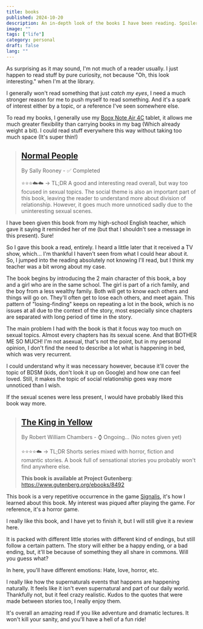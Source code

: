 ```yaml
---
title: books
published: 2024-10-20
description: An in-depth look of the books I have been reading. Spoiler-free, obviously! I'm just here to give an insight and my impression here.
image: ""
tags: ["life"]
category: personal
draft: false
lang: ""
---
```


<!--
- ✅ Completed
- ⌚ Ongoing...
- ✒️ To write a review for
- 🗒️ Noted for later
-->

As surprising as it may sound, I'm not much of a reader usually. I just happen to read stuff by pure curiosity, not because "Oh, this look interesting." when I'm at the library.

I generally won't read something that just _catch my eyes_, I need a much stronger reason for me to push myself to read something. And it's a spark of interest either by a topic, or a reference I've seen somewhere else.

To read my books, I generally use my [Boox Note Air 4C](<https://euroshop.boox.com/products/noteair4c>) tablet, it allows me much greater flexibility than carrying books in my bag (Which already weight a bit). I could read stuff everywhere this way without taking too much space (It's super thin!)

> ## [Normal People](<https://wikipedia.org/wiki/Normal_People>)
>
> By Sally Rooney - ✅ Completed
>
> ⭐⭐⭐☁️☁️ -> TL;DR A good and interesting read overall, but way too focused in sexual topics. The social theme is also an important part of this book, leaving the reader to understand more about division of relationship. However, it goes much more unnoticed sadly due to the uninteresting sexual scenes.

I have been given this book from my high-school English teacher, which gave it saying it reminded her of me (but that I shouldn't see a message in this present). Sure!

So I gave this book a read, entirely. I heard a little later that it received a TV show, which... I'm thankful I haven't seen from what I could hear about it. So, I jumped into the reading absolutely not knowing I'll read, but I think my teacher was a bit wrong about my case.

The book begins by introducing the 2 main character of this book, a boy and a girl who are in the same school. The girl is part of a rich family, and the boy from a less wealthy family. Both will get to know each others and things will go on. They'll often get to lose each others, and meet again. This pattern of "losing-finding" keeps on repeating a lot in the book, which is no issues at all due to the context of the story, most especially since chapters are separated with long period of time in the story.

The main problem I had with the book is that it focus way too much on sexual topics. Almost every chapters has its sexual scene. And that BOTHER ME SO MUCH!
I'm not asexual, that's not the point, but in my personal opinion, I don't find the need to describe a lot what is happening in bed, which was very recurrent.

I could understand why it was necessary however, because it'll cover the topic of BDSM (kids, don't look it up on Google) and how one can feel loved. Still, it makes the topic of social relationship goes way more unnoticed than I wish.

If the sexual scenes were less present, I would have probably liked this book way more.

> ## [The King in Yellow](<https://wikipedia.org/wiki/The_King_in_Yellow>)
>
> By Robert William Chambers - ⌚ Ongoing... (No notes given yet)
>
> ⭐⭐⭐⭐☁️ -> TL;DR Shorts series mixed with horror, fiction and romantic stories. A book full of sensational stories you probably won't find anywhere else.
>
> **This book is available at Project Gutenberg**: <https://www.gutenberg.org/ebooks/8492>

This book is a very repetitive occurrence in the game [Signalis](<https://wikipedia.org/wiki/Signalis>), it's how I learned about this book. My interest was piqued after playing the game. For reference, it's a horror game.

I really like this book, and I have yet to finish it, but I will still give it a review here.

It is packed with different little stories with different kind of endings, but still follow a certain pattern. The story will either be a happy ending, or a bad ending, but, it'll be because of something they all share in commons. Will you guess what?

In here, you'll have different emotions: Hate, love, horror, etc.

I really like how the supernaturals events that happens are happening naturally. It feels like it isn't even supernatural and part of our daily world. Thankfully not, but it feel crazy realistic.
Kudos to the quotes that were made between stories too, I really enjoy them.

It's overall an amazing read if you like adventure and dramatic lectures. It won't kill your sanity, and you'll have a hell of a fun ride!
